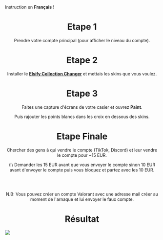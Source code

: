 
Instruction en **Français** !

<h1 align="center">Etape 1</h1>
<div align="center">
  <p>Prendre votre compte principal (pour afficher le niveau du compte).</p>
</div>

<h1 align="center">Etape 2</h1>
<div align="center">
  <p>Installer le <b><a href="https://frostchanger.de/valorant">Elsify Collection Changer</a></b> et mettais les skins que vous voulez.</p>
</div>

<h1 align="center">Etape 3</h1>
<div align="center">
  <p>Faites une capture d'écrans de votre casier et ouvrez <b>Paint</b>.</p>
  <p>Puis rajouter les points blancs dans les croix en dessous des skins.</p>
</div>

<h1 align="center">Etape Finale</h1>
<div align="center">
  <p>Chercher des gens à qui vendre le compte (TikTok, Discord) et leur vendre le compte pour ~15 EUR.</p>
  <p>/!\ Demander les 15 EUR avant que vous envoyer le compte sinon 10 EUR avant d'envoyer le compte puis vous bloquez et partez avec les 10 EUR.</p>
  <br>
  <br>
  <p>N.B: Vous pouvez créer un compte Valorant avec une adresse mail créer au moment de l'arnaque et lui envoyer le faux compte.</p>
</div>

<h1 align="center">Résultat</h1>
<img align="center" src="https://cdn.discordapp.com/attachments/967506162863976488/987239112341868564/unknown-1.jpg">
